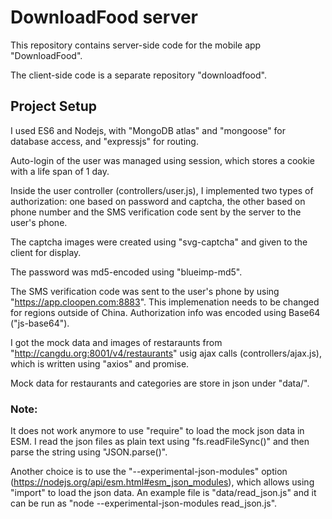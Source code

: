 # DownloadFood server
This repository contains server-side code for the mobile app "DownloadFood". 

The client-side code is a separate repository "downloadfood".

## Project Setup

I used ES6 and Nodejs, with "MongoDB atlas" and "mongoose" for database access, and "expressjs" for routing.

Auto-login of the user was managed using session, which stores a cookie with a life span of 1 day.

Inside the user controller (controllers/user.js), I implemented two types of authorization: one based on password and captcha, the other based on phone number and the SMS verification code sent by the server to the user's phone.

The captcha images were created using "svg-captcha" and given to the client for display.

The password was md5-encoded using "blueimp-md5".

The SMS verification code was sent to the user's phone by using "https://app.cloopen.com:8883". This implemenation needs to be changed for regions outside of China. Authorization info was encoded using Base64 ("js-base64").

I got the mock data and images of restaraunts from "http://cangdu.org:8001/v4/restaurants" usig ajax calls (controllers/ajax.js), which is written using "axios" and promise.

Mock data for restaurants and categories are store in json under "data/". 

### Note:

It does not work anymore to use "require" to load the mock json data in ESM. I read the json files as plain text using "fs.readFileSync()" and then parse the string using "JSON.parse()".

Another choice is to use the "--experimental-json-modules" option (https://nodejs.org/api/esm.html#esm_json_modules), which allows using "import" to load the json data. An example file is "data/read_json.js" and it can be run as "node --experimental-json-modules read_json.js".




